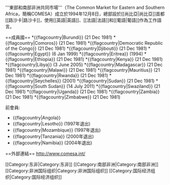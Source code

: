 '''東部和南部非洲共同市場'''（The Common Market for Eastern and Southern Africa，簡稱COMESA）成立於1994年12月8日，總部設於[[尚比亞|尚比亞]]首都[[路沙卡|路沙卡]]，使用[[英語|英語]]、[[法語|法語]]和[[葡語|葡語]]作為工作語言。

==成員國==
*{{flagcountry|Burundi}} (21 Dec 1981)
*{{flagcountry|Comoros}} (21 Dec 1981)
*{{flagcountry|Democratic Republic of the Congo}} (21 Dec 1981)
*{{flagcountry|Djibouti}} (21 Dec 1981)
*{{flagcountry|Egypt}} (6 Jan 1999)
*{{flagcountry|Eritrea}} (1994)
*{{flagcountry|Ethiopia}} (21 Dec 1981)
*{{flagcountry|Kenya}} (21 Dec 1981)
*{{flagcountry|Libya}} (3 June 2005)
*{{flagcountry|Madagascar}} (21 Dec 1981)
*{{flagcountry|Malawi}} (21 Dec 1981)
*{{flagcountry|Mauritius}} (21 Dec 1981)
*{{flagcountry|Rwanda}} (21 Dec 1981)
*{{flagcountry|Seychelles}} (2001)
*{{flagcountry|Sudan}} (21 Dec 1981)
*{{flagcountry|South Sudan}} (14 July 2011)
*{{flagcountry|Swaziland}} (21 Dec 1981)
*{{flagcountry|Uganda}} (21 Dec 1981)
*{{flagcountry|Zambia}} (21 Dec 1981)
*{{flagcountry|Zimbabwe}} (21 Dec 1981)

前會員:
* {{flagcountry|Angola}}
* {{flagcountry|Lesotho}} (1997年退出)
* {{flagcountry|Mozambique}} (1997年退出)
* {{flagcountry|Tanzania}} (2000年退出)
* {{flagcountry|Namibia}} (2004年退出)

==外部連結==
http://www.comesa.int/

[[Category:东非|Category:东非]]
[[Category:南部非洲|Category:南部非洲]]
[[Category:非洲国际组织|Category:非洲国际组织]]
[[Category:国际经济组织|Category:国际经济组织]]